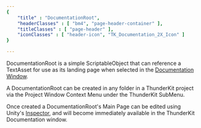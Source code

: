 ```yaml
---
{ 
	"title" : "DocumentationRoot",
	"headerClasses" : [ "bm4", "page-header-container" ],
	"titleClasses" : [ "page-header" ],
	"iconClasses" : [ "header-icon", "TK_Documentation_2X_Icon" ]
}

---
```


DocumentationRoot is a simple ScriptableObject that can reference a TextAsset 
for use as its landing page when selected in the 
[Documentation Window](menulink://Tools/ThunderKit/Documentation).

A DocumentationRoot can be created in any folder in a ThunderKit project via 
the Project Window Context Menu under the ThunderKit SubMenu.

Once created a DocumentationRoot's Main Page can be edited using Unity's 
[Inspector](menulink://Window/General/Inspector), and will become
immediately available in the ThunderKit Documentation window.

